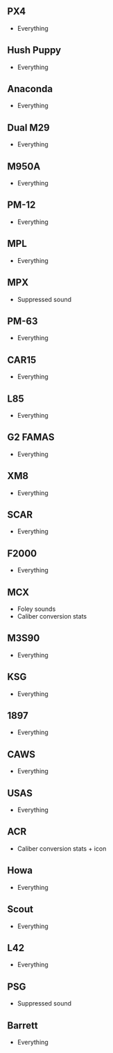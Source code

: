 ## PX4
- Everything

## Hush Puppy
- Everything

## Anaconda
- Everything

## Dual M29
- Everything

## M950A
- Everything

## PM-12
- Everything

## MPL
- Everything

## MPX
- Suppressed sound

## PM-63
- Everything

## CAR15
- Everything

## L85
- Everything

## G2 FAMAS
- Everything

## XM8
- Everything

## SCAR
- Everything

## F2000
- Everything

## MCX
- Foley sounds
- Caliber conversion stats

## M3S90
- Everything

## KSG
- Everything

## 1897
- Everything

## CAWS
- Everything

## USAS
- Everything

## ACR
- Caliber conversion stats + icon

## Howa
- Everything

## Scout
- Everything

## L42
- Everything

## PSG
- Suppressed sound

## Barrett
- Everything